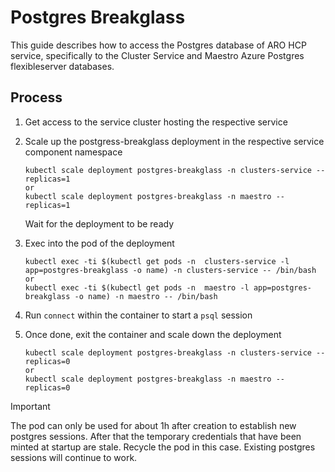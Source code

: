 # Postgres Breakglass

This guide describes how to access the Postgres database of ARO HCP service, specifically to the Cluster Service and Maestro Azure Postgres flexibleserver databases.

## Process

1. Get access to the service cluster hosting the respective service
2. Scale up the postgress-breakglass deployment in the respective service component namespace
   ```/bin/sh
   kubectl scale deployment postgres-breakglass -n clusters-service --replicas=1
   or
   kubectl scale deployment postgres-breakglass -n maestro --replicas=1
   ```
   Wait for the deployment to be ready
1. Exec into the pod of the deployment

   ```/bin/sh
   kubectl exec -ti $(kubectl get pods -n  clusters-service -l app=postgres-breakglass -o name) -n clusters-service -- /bin/bash
   or
   kubectl exec -ti $(kubectl get pods -n  maestro -l app=postgres-breakglass -o name) -n maestro -- /bin/bash
   ```

2. Run `connect` within the container to start a `psql` session
3. Once done, exit the container and scale down the deployment

   ```/bin/sh
   kubectl scale deployment postgres-breakglass -n clusters-service --replicas=0
   or
   kubectl scale deployment postgres-breakglass -n maestro --replicas=0
   ```

> [!IMPORTANT]
> The pod can only be used for about 1h after creation to establish new postgres sessions. After that the temporary credentials that have been minted at startup are stale. Recycle the pod in this case. Existing postgres sessions will continue to work.
